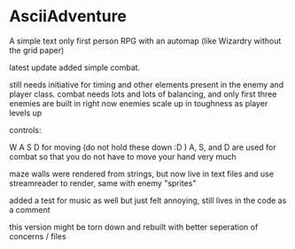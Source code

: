 # AsciiAdventure
A simple text only first person RPG with an automap (like Wizardry without the grid paper)

latest update added simple combat.

still needs initiative for timing and other elements present in the enemy and player class.
combat needs lots and lots of balancing, and only first three enemies are built in right now
enemies scale up in toughness as player levels up

controls:

W A S D for moving (do not hold these down :D )
A, S, and D are used for combat so that you do not have to move your hand very much

maze walls were rendered from strings, but now live in text files and use streamreader to render, same with enemy "sprites"

added a test for music as well but just felt annoying, still lives in the code as a comment

this version might be torn down and rebuilt with better seperation of concerns / files
